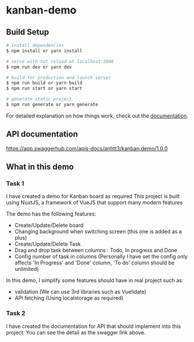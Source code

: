 # kanban-demo

## Build Setup

```bash
# install dependencies
$ npm install or yarn install

# serve with hot reload at localhost:3000
$ npm run dev or yarn dev

# build for production and launch server
$ npm run build or yarn build
$ npm run start or yarn start

# generate static project
$ npm run generate or yarn generate
```

For detailed explanation on how things work, check out the [documentation](https://nuxtjs.org).

## API documentation

https://app.swaggerhub.com/apis-docs/anhtt3/kanban.demo/1.0.0

## What in this demo

### Task 1
I have created a demo for Kanban board as required 
This project is built using NuxtJS, a framework of VueJS that support many modern features

The demo has the following features:
- Create/Update/Delete board
- Changing background when switching screen (this one is added as a plus)
- Create/Update/Delete Task
- Drag and drop task between columns : Todo, In progress and Done
- Config number of task in columns (Personally I have set the config only affects 'In Progress' and 'Done' column,
  'To do' column should be unlimited)

In this demo, I simplify some features should have in real project such as: 
- validation (We can use 3rd libraries such as Vuelidate)
- API fetching (Using localstorage as required)

### Task 2
I have created the documentation for API that should implement into this project. You can see the detail as the swagger link above.
